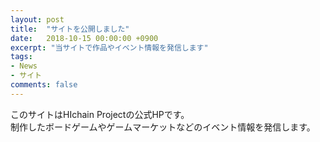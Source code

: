 ```yaml
---
layout: post
title:  "サイトを公開しました"
date:   2018-10-15 00:00:00 +0900
excerpt: "当サイトで作品やイベント情報を発信します"
tags:
- News
- サイト
comments: false
---
```


このサイトはHIchain Projectの公式HPです。  
制作したボードゲームやゲームマーケットなどのイベント情報を発信します。